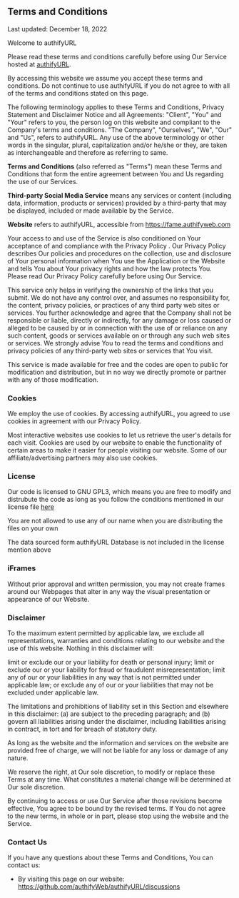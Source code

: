<h2><strong>Terms and Conditions</strong></h2>
<p>Last updated: December 18, 2022</p>

<p>Welcome to authifyURL</p>
<p>Please read these terms and conditions carefully before using Our Service hosted at <a href ="https://url.authifyweb.com">authifyURL</a>.</p>
<p>By accessing this website we assume you accept these terms and conditions. Do not continue to use authifyURL if you do not agree to with all of the terms and conditions stated on this page.</p>

<p>The following terminology applies to these Terms and Conditions, Privacy Statement and Disclaimer Notice and all Agreements: "Client", "You" and "Your" refers to you, the person log on this website and compliant to the Company's terms and conditions. "The Company", "Ourselves", "We", "Our" and "Us", refers to authifyURL. Any use of the above terminology or other words in the singular, plural, capitalization and/or he/she or they, are taken as interchangeable and therefore as referring to same.</p>

<p><strong>Terms and Conditions</strong> (also referred as "Terms") mean these Terms and Conditions that form the entire agreement between You and Us regarding the use of our Services. </p>
<p><strong>Third-party Social Media Service</strong> means any services or content (including data, information, products or services) provided by a third-party that may be displayed, included or made available by the Service.</p>
<p><strong>Website</strong> refers to authifyURL, accessible from <a href="https://fame.authifyweb.com" rel="external nofollow noopener" target="_blank">https://fame.authifyweb.com</a></p>

<p>Your access to and use of the Service is also conditioned on Your acceptance of and compliance with the Privacy Policy . Our Privacy Policy describes Our policies and procedures on the collection, use and disclosure of Your personal information when You use the Application or the Website and tells You about Your privacy rights and how the law protects You. Please read Our Privacy Policy carefully before using Our Service.</p>

This service only helps in verifying the ownership of the links that you submit. We do not have any control over, and assumes no responsibility for, the content, privacy policies, or practices of any third party web sites or services. You further acknowledge and agree that the Company shall not be responsible or liable, directly or indirectly, for any damage or loss caused or alleged to be caused by or in connection with the use of or reliance on any such content, goods or services available on or through any such web sites or services.
We strongly advise You to read the terms and conditions and privacy policies of any third-party web sites or services that You visit.

This service is made available for free and the codes are open to public for modification and distribution, but in no way we directly promote or partner with any of those modification. 

<h3><strong>Cookies</strong></h3>
<p>We employ the use of cookies. By accessing authifyURL, you agreed to use cookies in agreement with our Privacy Policy.</p>
<p>Most interactive websites use cookies to let us retrieve the user's details for each visit. Cookies are used by our website to enable the functionality of certain areas to make it easier for people visiting our website. Some of our affiliate/advertising partners may also use cookies.</p>

<h3>License</h3>
<p>Our code is licensed to GNU GPL3, which means you are free to modify and distrubute the code as long as you follow the conditions mentioned in our license file <a href ="https://github.com/authifyWeb/authifyURL/blob/main/LICENSE">here</a></p>  
<p>You are not allowed to use any of our name when you are distributing the files on your own</p>
<p> The data sourced form authifyURL Database is not included in the license mention above</p>

<h3><strong>iFrames</strong></h3>
<p>Without prior approval and written permission, you may not create frames around our Webpages that alter in any way the visual presentation or appearance of our Website.</p>

<h3>Disclaimer</h3>

To the maximum extent permitted by applicable law, we exclude all representations, warranties and conditions relating to our website and the use of this website. Nothing in this disclaimer will:

limit or exclude our or your liability for death or personal injury;
limit or exclude our or your liability for fraud or fraudulent misrepresentation;
limit any of our or your liabilities in any way that is not permitted under applicable law; or
exclude any of our or your liabilities that may not be excluded under applicable law.

The limitations and prohibitions of liability set in this Section and elsewhere in this disclaimer: (a) are subject to the preceding paragraph; and (b) govern all liabilities arising under the disclaimer, including liabilities arising in contract, in tort and for breach of statutory duty.

As long as the website and the information and services on the website are provided free of charge, we will not be liable for any loss or damage of any nature.

<p>We reserve the right, at Our sole discretion, to modify or replace these Terms at any time. What constitutes a material change will be determined at Our sole discretion.</p>
<p>By continuing to access or use Our Service after those revisions become effective, You agree to be bound by the revised terms. If You do not agree to the new terms, in whole or in part, please stop using the website and the Service.</p>

<h3>Contact Us</h3>
<p>If you have any questions about these Terms and Conditions, You can contact us:</p>
<ul>
<li>By visiting this page on our website: <a href="https://github.com/authifyWeb/authifyURL/discussions" target="_blank" rel="external nofollow noopener">https://github.com/authifyWeb/authifyURL/discussions</a></li>
</ul>
